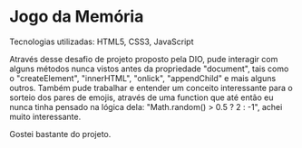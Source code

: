 # Jogo da Memória
Tecnologias utilizadas: HTML5, CSS3, JavaScript

Através desse desafio de projeto proposto pela DIO, pude interagir com alguns métodos nunca vistos antes da propriedade "document", tais como o "createElement", "innerHTML", "onlick", "appendChild" e mais alguns outros.
Também pude trabalhar e entender um conceito interessante para o sorteio dos pares de emojis, através de uma function que até então eu nunca tinha pensado na lógica dela: "Math.random() > 0.5 ? 2 : -1", achei muito interessante.

Gostei bastante do projeto.
